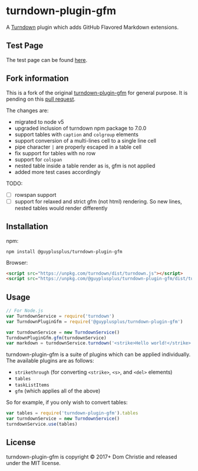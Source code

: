 # turndown-plugin-gfm

A [Turndown](https://github.com/domchristie/turndown) plugin which adds GitHub Flavored Markdown extensions.

## Test Page

The test page can be found [here](https://guyplusplus.github.io/turndown-plugin-gfm/).

## Fork information

This is a fork of the original [turndown-plugin-gfm](https://github.com/domchristie/turndown-plugin-gfm) for general purpose. It is pending on this [pull request](https://github.com/domchristie/turndown-plugin-gfm/pull/31).

The changes are:
- migrated to node v5
- upgraded inclusion of turndown npm package to 7.0.0
- support tables with `caption` and `colgroup` elements
- support conversion of a multi-lines cell to a single line cell
- pipe character `|` are properly escaped in a table cell
- fix support for tables with no row
- support for `colspan`
- nested table inside a table render as is, gfm is not applied
- added more test cases accordingly

TODO:
- [ ] rowspan support
- [ ] support for relaxed and strict gfm (not html) rendering. So new lines, nested tables would render differently

## Installation

npm:

```
npm install @guyplusplus/turndown-plugin-gfm
```

Browser:

```html
<script src="https://unpkg.com/turndown/dist/turndown.js"></script>
<script src="https://unpkg.com/@guyplusplus/turndown-plugin-gfm/dist/turndown-plugin-gfm.js"></script>
```

## Usage

```js
// For Node.js
var TurndownService = require('turndown')
var TurndownPluginGfm = require('@guyplusplus/turndown-plugin-gfm')

var turndownService = new TurndownService()
TurndownPluginGfm.gfm(turndownService)
var markdown = turndownService.turndown('<strike>Hello world!</strike>')
```

turndown-plugin-gfm is a suite of plugins which can be applied individually. The available plugins are as follows:

- `strikethrough` (for converting `<strike>`, `<s>`, and `<del>` elements)
- `tables`
- `taskListItems`
- `gfm` (which applies all of the above)

So for example, if you only wish to convert tables:

```js
var tables = require('turndown-plugin-gfm').tables
var turndownService = new TurndownService()
turndownService.use(tables)
```

## License

turndown-plugin-gfm is copyright © 2017+ Dom Christie and released under the MIT license.
